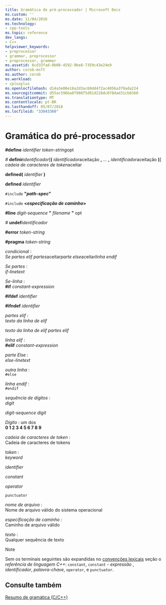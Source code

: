 ```yaml
---
title: Gramática do pré-processador | Microsoft Docs
ms.custom: ''
ms.date: 11/04/2016
ms.technology:
- cpp-tools
ms.topic: reference
dev_langs:
- C++
helpviewer_keywords:
- preprocessor
- grammar, preprocessor
- preprocessor, grammar
ms.assetid: 6cd33fad-0b08-4592-9be8-7359c43e24e9
author: corob-msft
ms.author: corob
ms.workload:
- cplusplus
ms.openlocfilehash: d14a3e00e18a2d3ac69dd472ac4056a379ada224
ms.sourcegitcommit: d55ac596ba8f908f5d91d228dc070dad31cb8360
ms.translationtype: MT
ms.contentlocale: pt-BR
ms.lasthandoff: 05/07/2018
ms.locfileid: "33843360"
---
```

# <a name="preprocessor-grammar"></a>Gramática do pré-processador
**#define**  *identifier* *token-string*opt  
  
 *#* **definir***identificador*[**(** *identificador*aceitação **,** *...*  **,** *identificador*aceitação **)**] *cadeia de caracteres de token*aceitar    
  
 **defined(**  *identifier* **)**  
  
 **defined**  *identifier*  
  
 `#include` **"***path-spec***"**  
  
 `#include` **\<***especificação de caminho***>**  
  
 **#line**  *digit-sequence*  **"** *filename* **"** opt  
  
 *#* **undef***identificador*   
  
 **#error**  *token-string*  
  
 **#pragma**  *token-string*  
  
 *condicional* :  
 *Se partes elif partes*aceitar*parte else*aceitar*linha endif*  
  
 *Se partes* :  
 *if-linetext*  
  
 *Se-linha* :  
 **#if**  *constant-expression*  
  
 **#ifdef**  *identifier*  
  
 **#ifndef**  *identifier*  
  
 *partes elif* :  
 *texto da linha de elif*  
  
 *texto da linha de elif partes elif*  
  
 *linha elif* :  
 **#elif**  *constant-expression*  
  
 *parte Else* :  
 *else-linetext*  
  
 *outra linha* :  
 `#else`  
  
 *linha endif* :  
 `#endif`  
  
 *sequência de dígitos* :  
 *digit*  
  
 *digit-sequence digit*  
  
 *Dígito* : um dos  
 **0 1 2 3 4 5 6 7 8 9**  
  
 *cadeia de caracteres de token* :  
 Cadeia de caracteres de tokens  
  
 *token* :  
 *keyword*  
  
 *identifier*  
  
 *constant*  
  
 *operator*  
  
 `punctuator`  
  
 *nome de arquivo* :  
 Nome de arquivo válido do sistema operacional  
  
 *especificação de caminho* :  
 Caminho de arquivo válido  
  
 *texto* :  
 Qualquer sequência de texto  
  
> [!NOTE]
>  Sem os terminais seguintes são expandidas no [convenções lexicais](../cpp/lexical-conventions.md) seção o *referência de linguagem C++*: `constant`, `constant` - *expressão* , *identificador*, *palavra-chave*, `operator`, e `punctuator`.  
  
## <a name="see-also"></a>Consulte também  
 [Resumo de gramática (C/C++)](../preprocessor/grammar-summary-c-cpp.md)